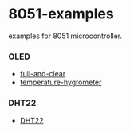 8051-examples
====

examples for 8051 microcontroller.

### OLED
- [full-and-clear](OLED/full-and-clear)
- [temperature-hygrometer](OLED/temperature-hygrometer)

### DHT22
- [DHT22](DHT22)